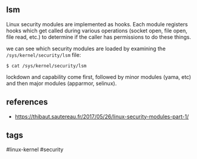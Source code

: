 ## lsm

Linux security modules are implemented as hooks. Each module registers hooks which get called during various operations (socket open, file open, file read, etc.) to determine if the caller has permissions to do these things.

we can see which security modules are loaded by examining the `/sys/kernel/security/lsm` file:

```
$ cat /sys/kernel/security/lsm
```

lockdown and capability come first, followed by minor modules (yama, etc) and then major modules (apparmor, selinux).

## references
- https://thibaut.sautereau.fr/2017/05/26/linux-security-modules-part-1/

## tags

#linux-kernel #security 